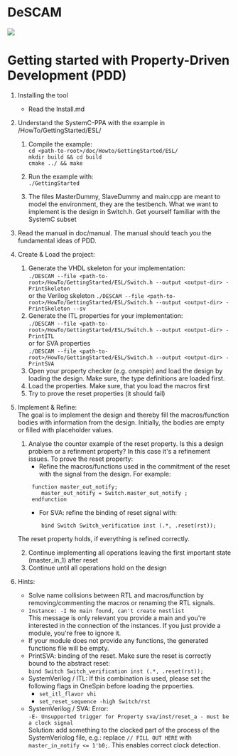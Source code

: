 # DeSCAM
![](https://github.com/ludwig247/DeSCAM/workflows/DESCAM-BUILD/badge.svg)

# Getting started with Property-Driven Development (PDD)

1) Installing the tool 
    * Read the Install.md

2) Understand the SystemC-PPA with the example in <path-to-root>/HowTo/GettingStarted/ESL/
    1) Compile the example: <br>
       `cd <path-to-root>/doc/Howto/GettingStarted/ESL/`   
       `mkdir build && cd build` <br>
       `cmake ../ && make`
       
    2) Run the example with: <br>
    `./GettingStarted`
    
    3) The files MasterDummy, SlaveDummy and main.cpp are meant to model the environment, they are the testbench.
    What we want to implement is the design in Switch.h. Get yourself familiar with the SystemC subset
    
3) Read the manual in doc/manual. The manual should teach you the fundamental ideas of PDD.     
    
4) Create & Load the project:
    1) Generate the VHDL skeleton for your implementation: <br>
        `./DESCAM --file <path-to-root>/HowTo/GettingStarted/ESL/Switch.h --output <output-dir> -PrintSkeleton` <br>
        or the Verilog skeleton
        `./DESCAM --file <path-to-root>/HowTo/GettingStarted/ESL/Switch.h --output <output-dir> -PrintSkeleton --sv` <br>
    2) Generate the ITL properties for your implementation: <br>
     `./DESCAM --file <path-to-root>/HowTo/GettingStarted/ESL/Switch.h --output <output-dir> -PrintITL` <br>
      or for SVA properties <br> 
    `./DESCAM --file <path-to-root>/HowTo/GettingStarted/ESL/Switch.h --output <output-dir> -PrintSVA` <br>
    3) Open your property checker (e.g. onespin) and load the design by loading the design. 
    Make sure, the type definitions are loaded first. 
    4) Load the properties. Make sure, that you load the macros first
    5) Try to prove the reset properties (it should fail)
    
5) Implement & Refine:<br> The goal is to implement the design and thereby fill the macros/function bodies with information from the design.
    Initially, the bodies are empty or filled with placeholder values.  
    1) Analyse the counter example of the reset property. Is this a design problem or a refinment property? 
    In this case it's a refinement issues. To prove the reset property:
        - Refine the macros/functions used in the commitment of the reset with the signal from the design. For example:
        ```sva
         function master_out_notify;
         	master_out_notify = Switch.master_out_notify ;
         endfunction 
       ```
        - For SVA: refine the binding of reset signal with:
        ```sva
         	bind Switch Switch_verification inst (.*, .reset(rst));
       ```
    The reset property holds, if everything is refined correctly. 
           
    2) Continue implementing all operations leaving the first important state (master_in_1) after reset 
    3) Continue until all operations hold on the design

6) Hints: 
    * Solve name collisions between RTL and macros/function by removing/commenting the macros or renaming the RTL signals.
    * `Instance: -I No main found, can't create nestlist` <br>
    This message is only relevant you provide a main and you're interested in the connection of the instances.
    If you just provide a module, you're free to ignore it.   
    * If your module does not provide any functions, the generated functions file will be empty.
    * PrintSVA: binding of the reset. Make sure the reset is correctly bound to the abstract reset:<br>
    `bind Switch Switch_verification inst (.*, .reset(rst));`
    * SystemVerilog / ITL: 
      If this combination is used, please set the following flags in OneSpin before loading the prpoerties. 
        * `set_itl_flavor vhi` 
        * `set_reset_sequence -high Switch/rst`
    * SystemVerilog / SVA:
      Error: <br>
      `-E- Unsupported trigger for Property sva/inst/reset_a - must be a clock signal` <br>
      Solution: add something to the clocked part of the process of the SystemVeriolog file, e.g.:
      replace `// FILL OUT HERE` with `master_in_notify <= 1'b0;`. This enables correct clock detection. 
   
 
